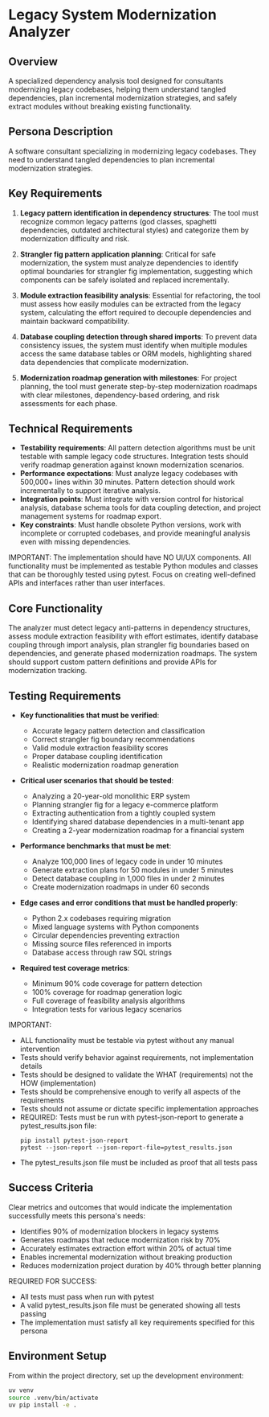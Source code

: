 # Legacy System Modernization Analyzer

## Overview
A specialized dependency analysis tool designed for consultants modernizing legacy codebases, helping them understand tangled dependencies, plan incremental modernization strategies, and safely extract modules without breaking existing functionality.

## Persona Description
A software consultant specializing in modernizing legacy codebases. They need to understand tangled dependencies to plan incremental modernization strategies.

## Key Requirements
1. **Legacy pattern identification in dependency structures**: The tool must recognize common legacy patterns (god classes, spaghetti dependencies, outdated architectural styles) and categorize them by modernization difficulty and risk.

2. **Strangler fig pattern application planning**: Critical for safe modernization, the system must analyze dependencies to identify optimal boundaries for strangler fig implementation, suggesting which components can be safely isolated and replaced incrementally.

3. **Module extraction feasibility analysis**: Essential for refactoring, the tool must assess how easily modules can be extracted from the legacy system, calculating the effort required to decouple dependencies and maintain backward compatibility.

4. **Database coupling detection through shared imports**: To prevent data consistency issues, the system must identify when multiple modules access the same database tables or ORM models, highlighting shared data dependencies that complicate modernization.

5. **Modernization roadmap generation with milestones**: For project planning, the tool must generate step-by-step modernization roadmaps with clear milestones, dependency-based ordering, and risk assessments for each phase.

## Technical Requirements
- **Testability requirements**: All pattern detection algorithms must be unit testable with sample legacy code structures. Integration tests should verify roadmap generation against known modernization scenarios.
- **Performance expectations**: Must analyze legacy codebases with 500,000+ lines within 30 minutes. Pattern detection should work incrementally to support iterative analysis.
- **Integration points**: Must integrate with version control for historical analysis, database schema tools for data coupling detection, and project management systems for roadmap export.
- **Key constraints**: Must handle obsolete Python versions, work with incomplete or corrupted codebases, and provide meaningful analysis even with missing dependencies.

IMPORTANT: The implementation should have NO UI/UX components. All functionality must be implemented as testable Python modules and classes that can be thoroughly tested using pytest. Focus on creating well-defined APIs and interfaces rather than user interfaces.

## Core Functionality
The analyzer must detect legacy anti-patterns in dependency structures, assess module extraction feasibility with effort estimates, identify database coupling through import analysis, plan strangler fig boundaries based on dependencies, and generate phased modernization roadmaps. The system should support custom pattern definitions and provide APIs for modernization tracking.

## Testing Requirements
- **Key functionalities that must be verified**:
  - Accurate legacy pattern detection and classification
  - Correct strangler fig boundary recommendations
  - Valid module extraction feasibility scores
  - Proper database coupling identification
  - Realistic modernization roadmap generation

- **Critical user scenarios that should be tested**:
  - Analyzing a 20-year-old monolithic ERP system
  - Planning strangler fig for a legacy e-commerce platform
  - Extracting authentication from a tightly coupled system
  - Identifying shared database dependencies in a multi-tenant app
  - Creating a 2-year modernization roadmap for a financial system

- **Performance benchmarks that must be met**:
  - Analyze 100,000 lines of legacy code in under 10 minutes
  - Generate extraction plans for 50 modules in under 5 minutes
  - Detect database coupling in 1,000 files in under 2 minutes
  - Create modernization roadmaps in under 60 seconds

- **Edge cases and error conditions that must be handled properly**:
  - Python 2.x codebases requiring migration
  - Mixed language systems with Python components
  - Circular dependencies preventing extraction
  - Missing source files referenced in imports
  - Database access through raw SQL strings

- **Required test coverage metrics**:
  - Minimum 90% code coverage for pattern detection
  - 100% coverage for roadmap generation logic
  - Full coverage of feasibility analysis algorithms
  - Integration tests for various legacy scenarios

IMPORTANT:
- ALL functionality must be testable via pytest without any manual intervention
- Tests should verify behavior against requirements, not implementation details
- Tests should be designed to validate the WHAT (requirements) not the HOW (implementation)
- Tests should be comprehensive enough to verify all aspects of the requirements
- Tests should not assume or dictate specific implementation approaches
- REQUIRED: Tests must be run with pytest-json-report to generate a pytest_results.json file:
  ```
  pip install pytest-json-report
  pytest --json-report --json-report-file=pytest_results.json
  ```
- The pytest_results.json file must be included as proof that all tests pass

## Success Criteria
Clear metrics and outcomes that would indicate the implementation successfully meets this persona's needs:
- Identifies 90% of modernization blockers in legacy systems
- Generates roadmaps that reduce modernization risk by 70%
- Accurately estimates extraction effort within 20% of actual time
- Enables incremental modernization without breaking production
- Reduces modernization project duration by 40% through better planning

REQUIRED FOR SUCCESS:
- All tests must pass when run with pytest
- A valid pytest_results.json file must be generated showing all tests passing
- The implementation must satisfy all key requirements specified for this persona

## Environment Setup
From within the project directory, set up the development environment:
```bash
uv venv
source .venv/bin/activate
uv pip install -e .
```